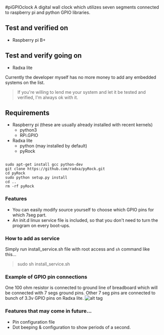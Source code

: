 #piGPIOclock
A digital wall clock which utilizes seven segments connected to raspberry pi and python GPIO libraries.

## Test and verified on
- Raspberry pi B+

## Test and verify going on
- Radxa lite

Currently the developer myself has no more money to add any embedded systems on the list.
> If you're willing to lend me your system and let it be tested and verified, I'm always ok with it.

## Requirements
- Raspberry pi (these are usually already installed with recent kernels)
  - python3
  - RPi.GPIO
- Radxa lite
  - python (may installed by default)
  - pyRock

```

sudo apt-get install gcc python-dev
git clone https://github.com/radxa/pyRock.git
cd pyRock
sudo python setup.py install
cd ..
rm -rf pyRock

```

### Features
- You can easily modify source yourself to choose which GPIO pins for which 7seg part.
- An init.d linux service file is included, so that you don't need to turn the program on every boot-ups.

### How to add as service
Simply run install_service.sh file with root access and `sh` command like this...
>sudo sh install_service.sh

### Example of GPIO pin connections
One 100 ohm resistor is connected to ground line of breadboard which will be connected with 7 segs ground pins.
Other 7 seg pins are connected to bunch of 3.3v GPIO pins on Radxa lite.
![alt tag](https://raw.github.com/chidea/pyGPIOclock/master/gh-pages/image/IMG_20150624_060722_HDR.jpg)

### Features that may come in future...
- Pin configuration file
- Dot beeping & configuration to show periods of a second.